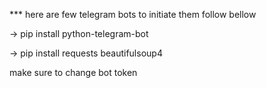 *** here are few telegram bots to initiate them follow bellow 

-> pip install python-telegram-bot

-> pip install requests beautifulsoup4

make sure to change bot token